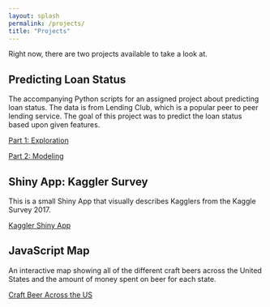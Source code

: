 ```yaml
---
layout: splash
permalink: /projects/
title: "Projects"
---
```


Right now, there are two projects available to take a look at.

## Predicting Loan Status

The accompanying Python scripts for an assigned project about predicting loan status. The data is from Lending Club, which is a popular peer to peer lending service. The goal of this project was to predict the loan status based upon given features.

[Part 1: Exploration](/explore/)

[Part 2: Modeling](/model/)

## Shiny App: Kaggler Survey 

This is a small Shiny App that visually describes Kagglers from the Kaggle Survey 2017.

[Kaggler Shiny App](/shiny/)

## JavaScript Map

An interactive map showing all of the different craft beers across the United States and the amount of money spent on beer for each state.

[Craft Beer Across the US](/beer/)
